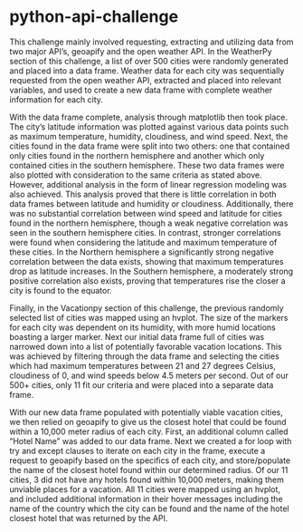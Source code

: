 # python-api-challenge

   This challenge mainly involved requesting, extracting and utilizing data from two major API’s, geoapify and the open weather API. 
In the WeatherPy section of this challenge, a list of over 500 cities were randomly generated and placed into a data frame. Weather data for each city was sequentially requested from the open weather API, extracted and placed into relevant variables, and used to create a new data frame with complete weather information for each city. 


With the data frame complete, analysis through matplotlib then took place. The city’s latitude information was plotted against various data points such as maximum temperature, humidity, cloudiness, and wind speed. Next, the cities found in the data frame were split into two others: one that contained only cities found in the northern hemisphere and another which only contained cities in the southern hemisphere. These two data frames were also plotted with consideration to the same criteria as stated above. However, additional analysis in the form of linear regression modeling was also achieved. This analysis proved that there is little correlation in both data frames between latitude and humidity or cloudiness. Additionally, there was no substantial correlation between wind speed and latitude for cities found in the northern hemisphere, though a weak negative correlation was seen in the southern hemisphere cities. In contrast, stronger correlations were found when considering the latitude and maximum temperature of these cities. In the Northern hemisphere a significantly strong negative correlation between the data exists, showing that maximum temperatures drop as latitude increases. In the Southern hemisphere, a moderately strong positive correlation also exists, proving that temperatures rise the closer a city is found to the equator. 


Finally, in the Vacationpy section of this challenge, the previous randomly selected list of cities was mapped using an hvplot. The size of the markers for each city was dependent on its humidity, with more humid locations boasting a larger marker. Next our initial data frame full of cities was narrowed down into a list of potentially favorable vacation locations. This was achieved by filtering through the data frame and selecting the cities which had maximum temperatures between 21 and 27 degrees Celsius, cloudiness of 0, and wind speeds below 4.5 meters per second. Out of our 500+ cities, only 11 fit our criteria and were placed into a separate data frame. 


With our new data frame populated with potentially viable vacation cities, we then relied on geoapify to give us the closest hotel that could be found within a 10,000 meter radius of each city. First, an additional column called “Hotel Name” was added to our data frame. Next we created a for loop with try and except clauses to iterate on each city in the frame, execute a request to geoapify based on the specifics of each city, and store/populate the name of the closest hotel found within our determined radius.  Of our 11 cities, 3 did not have any hotels found within 10,000 meters, making them unviable places for a vacation. All 11 cities were mapped using an hvplot, and included additional information in their hover messages including the name of the country which the city can be found and the name of the hotel closest hotel that was returned by the API.
